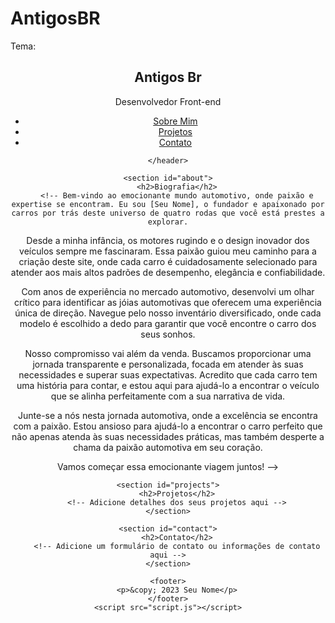 # AntigosBR
Tema:
<!DOCTYPE html>
<html lang="pt-br">
<head>
    <meta charset="UTF-8">
    <meta name="viewport" content="width=device-width, initial-scale=1.0">
    <link rel="stylesheet" href="styles.css">
    <title>Seu Nome aqui - Portfólio</title>
</head>
<body>
    <header>
        <nav>
            <h1>Antigos Br</h1>
        <p>Desenvolvedor Front-end</p><ul>
                <li><a href="#about">Sobre Mim</a></li>
                <li><a href="#projects">Projetos</a></li>
                <li><a href="#contact">Contato</a></li>
            </ul>
        </nav>
        
    </header>

    <section id="about">
        <h2>Biografia</h2>
        <!-- Bem-vindo ao emocionante mundo automotivo, onde paixão e expertise se encontram. Eu sou [Seu Nome], o fundador e apaixonado por carros por trás deste universo de quatro rodas que você está prestes a explorar.

Desde a minha infância, os motores rugindo e o design inovador dos veículos sempre me fascinaram. Essa paixão guiou meu caminho para a criação deste site, onde cada carro é cuidadosamente selecionado para atender aos mais altos padrões de desempenho, elegância e confiabilidade.

Com anos de experiência no mercado automotivo, desenvolvi um olhar crítico para identificar as jóias automotivas que oferecem uma experiência única de direção. Navegue pelo nosso inventário diversificado, onde cada modelo é escolhido a dedo para garantir que você encontre o carro dos seus sonhos.

Nosso compromisso vai além da venda. Buscamos proporcionar uma jornada transparente e personalizada, focada em atender às suas necessidades e superar suas expectativas. Acredito que cada carro tem uma história para contar, e estou aqui para ajudá-lo a encontrar o veículo que se alinha perfeitamente com a sua narrativa de vida.

Junte-se a nós nesta jornada automotiva, onde a excelência se encontra com a paixão. Estou ansioso para ajudá-lo a encontrar o carro perfeito que não apenas atenda às suas necessidades práticas, mas também desperte a chama da paixão automotiva em seu coração.

Vamos começar essa emocionante viagem juntos! -->
    </section>

    <section id="projects">
        <h2>Projetos</h2>
        <!-- Adicione detalhes dos seus projetos aqui -->
    </section>

    <section id="contact">
        <h2>Contato</h2>
        <!-- Adicione um formulário de contato ou informações de contato aqui -->
    </section>

    <footer>
        <p>&copy; 2023 Seu Nome</p>
    </footer>
    <script src="script.js"></script>
</body>
</html>

<script>
    document.addEventListener("DOMContentLoaded", function () {
    // Adiciona um evento de clique para os links de navegação suave
    document.querySelectorAll('a[href^="#"]').forEach(anchor => {
        anchor.addEventListener('click', function (e) {
            e.preventDefault();

            const targetId = this.getAttribute('href').substring(1);
            const targetElement = document.getElementById(targetId);

            // Scroll suave até a seção desejada
            targetElement.scrollIntoView({
                behavior: 'smooth'
            });
        });
    });
});

</script>
